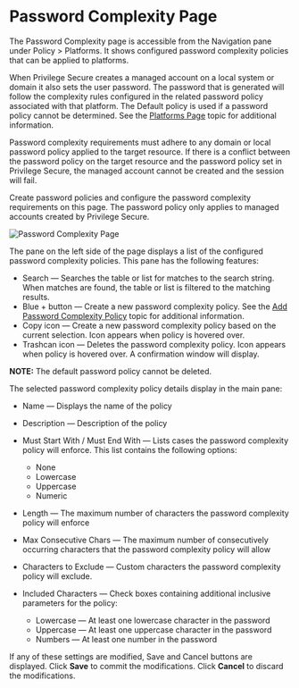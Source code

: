 # Password Complexity Page

The Password Complexity page is accessible from the Navigation pane under Policy > Platforms. It
shows configured password complexity policies that can be applied to platforms.

When Privilege Secure creates a managed account on a local system or domain it also sets the user
password. The password that is generated will follow the complexity rules configured in the related
password policy associated with that platform. The Default policy is used if a password policy
cannot be determined. See the
[Platforms Page](/docs/privilegesecure/4.1/accessmanagement/admin/policy/page/platforms/overview.md)
topic for additional information.

Password complexity requirements must adhere to any domain or local password policy applied to the
target resource. If there is a conflict between the password policy on the target resource and the
password policy set in Privilege Secure, the managed account cannot be created and the session will
fail.

Create password policies and configure the password complexity requirements on this page. The
password policy only applies to managed accounts created by Privilege Secure.

![Password Complexity Page](/img/product_docs/privilegesecure/4.1/accessmanagement/admin/policy/page/page_5.webp)

The pane on the left side of the page displays a list of the configured password complexity
policies. This pane has the following features:

- Search — Searches the table or list for matches to the search string. When matches are found, the
  table or list is filtered to the matching results.
- Blue + button — Create a new password complexity policy. See the
  [Add Password Complexity Policy](/docs/privilegesecure/4.1/accessmanagement/admin/policy/add/passwordcomplexity.md)
  topic for additional information.
- Copy icon — Create a new password complexity policy based on the current selection. Icon appears
  when policy is hovered over.
- Trashcan icon — Deletes the password complexity policy. Icon appears when policy is hovered over.
  A confirmation window will display.

**NOTE:** The default password policy cannot be deleted.

The selected password complexity policy details display in the main pane:

- Name — Displays the name of the policy
- Description — Description of the policy
- Must Start With / Must End With — Lists cases the password complexity policy will enforce. This
  list contains the following options:

    - None
    - Lowercase
    - Uppercase
    - Numeric

- Length — The maximum number of characters the password complexity policy will enforce
- Max Consecutive Chars — The maximum number of consecutively occurring characters that the password
  complexity policy will allow
- Characters to Exclude — Custom characters the password complexity policy will exclude.
- Included Characters — Check boxes containing additional inclusive parameters for the policy:

    - Lowercase — At least one lowercase character in the password
    - Uppercase — At least one uppercase character in the password
    - Numbers — At least one number in the password

If any of these settings are modified, Save and Cancel buttons are displayed. Click **Save** to
commit the modifications. Click **Cancel** to discard the modifications.
